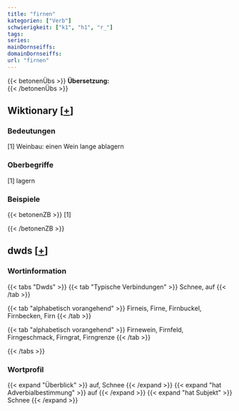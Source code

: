 ```yaml
---
title: "firnen"
kategorien: ["Verb"]
schwierigkeit: ["k1", "h1", "r_"]
tags:
series:
mainDornseiffs:
domainDornseiffs:
url: "firnen"
---
```


{{< betonenÜbs >}}
**Übersetzung:**  
{{< /betonenÜbs >}}

## Wiktionary [[+](https://de.wiktionary.org/wiki/firnen)]

### Bedeutungen
[1] Weinbau: einen Wein lange ablagern  

### Oberbegriffe
[1] lagern  

### Beispiele
{{< betonenZB >}}
[1]  

{{< /betonenZB >}}


## dwds [[+](https://www.dwds.de/wb/firnen)]

### Wortinformation
{{< tabs "Dwds" >}}
{{< tab "Typische Verbindungen" >}}
Schnee, auf
{{< /tab >}}

{{< tab "alphabetisch vorangehend" >}}
Firneis, Firne, Firnbuckel, Firnbecken, Firn
{{< /tab >}}

{{< tab "alphabetisch vorangehend" >}}
Firnewein, Firnfeld, Firngeschmack, Firngrat, Firngrenze
{{< /tab >}}

{{< /tabs >}}

### Wortprofil
{{< expand "Überblick" >}} auf, Schnee {{< /expand >}}
{{< expand "hat Adverbialbestimmung" >}} auf {{< /expand >}}
{{< expand "hat Subjekt" >}} Schnee {{< /expand >}}

